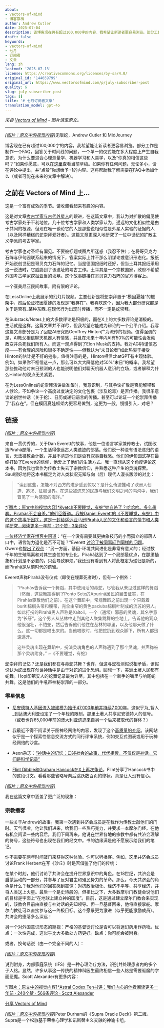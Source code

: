 ```yaml
---
about:
- vectors-of-mind
- 博客存档
author: Andrew Cutler
date: 2025-07-04
description: 该博客现在拥有超过100,000字的内容，我希望让新读者更容易浏览。部分工作是制作一个常见问题解答，回答关于时间线的问题，以及在多大程度上是一个单一的...
draft: false
keywords:
- vectors-of-mind
- 七月
- 订阅者
- 文章
lang: zh
lastmod: '2025-07-13'
license: https://creativecommons.org/licenses/by-sa/4.0/
original_id: '144659799'
original_url: https://www.vectorsofmind.com/p/july-subscriber-post
quality: 6
slug: july-subscriber-post
tags: []
title: '# 七月订阅者文章'
translation_model: gpt-4o
---
```


*来自 [Vectors of Mind](https://www.vectorsofmind.com/p/july-subscriber-post) - 图片请见原文。*

---

[*[图片：原文中的视觉内容]*](https://substackcdn.com/image/fetch/$s_!lgbV!,f_auto,q_auto:good,fl_progressive:steep/https%3A%2F%2Fsubstack-post-media.s3.amazonaws.com%2Fpublic%2Fimages%2Ffcca6584-c05c-4916-8c09-35240a753556_2912x1632.heic)无限蛇，Andrew Cutler 和 MidJourney

博客现在已有超过100,000字的内容，我希望能让新读者更容易浏览。部分工作是制作一个FAQ，回答关于时间线的问题，一个单一的仪式能在多大程度上产生自我意识，为什么要混合心理测量学、机器学习和人类学，以及“你真的相信这些吗？”如果你愿意，可以在[这里](https://www.vectorsofmind.com/p/faq)查看当前草稿。如果你有任何问题，无论多小，请在评论中提出，并“点赞”你想给予+1的内容。这将帮助我了解需要在FAQ中添加什么（或者可能在未来的文章中解决）。

## 之前在 Vectors of Mind 上…

这是一个富有成效的季节。请收藏看起来有趣的内容。

这是对文章[考古学家与古代外星人](https://www.vectorsofmind.com/p/archeologists-vs-ancient-aliens)的跟进，在这篇文章中，我认为对扩散的偏见使考古学家处于不利地位。几十位考古学家和人类学家认为，遥远的文化相似性是由于共同的根源，但现在唯一谈论它的人是那些说相似性是外星人实验的证据的人（以及同样糟糕的蛇崇拜爱好者）。这篇文章更深入地研究了一位中世纪的扩散主义学派的考古学家。

考古学家也对圣经有偏见。不要被标题或图片所迷惑（我忍不住）；在将哥贝克力石阵与伊甸园联系起来的情况下，答案实际上并不那么阴谋论或意识形态化。报纸开始说创世纪是哥贝克力石阵的记忆。当是德国报纸时还好，但当土耳其报纸采用这一说法时，它威胁到了该遗址的考古工作。土耳其是一个宗教国家，政府不希望外国考古学家挖掘亚当的坟墓。这个故事链接在哥贝克力石阵的官方博客上。

一个亚美尼亚民间故事，附有限的评论。

在LessOnline上我展示的幻灯片视频。主要创新是将蛇崇拜置于“模因夏娃”的框架中，然后论证模因夏娃的发现是“我存在”。我喜欢这个，因为我大部分研究都是关于是否有_某种东西_在现代行为出现时传播，而不一定是蛇崇拜。

在Substack/Notes上的大多数评论是积极的，而在X上的大多数评论是消极的。生活就是这样。这篇文章并不详尽，但我希望它能成为辩论的一个公平介绍。我写这篇文章部分是为了回应AI研究员Geoffrey Hinton广为流传的视频。值得强调的是，AI教父相信聊天机器人有情感，并且在未来十年内AI有50%的可能性会发动政变并杀死我们所有人。而这一观点得到了Elon Musk的支持。我对AGI持谨慎态度——有合理的风险和很多不确定性——但我认为“末日论者”如此热衷于接受Hinton的估计是不好的迹象。值得注意的是，Hinton相信chatGPT有主观体验。例如，如果你不相信这一点，那么可以大大降低他对50%“末日”的概率。我希望那些推动他对末日预测的人也能说明他们对聊天机器人意识的立场，或者解释为什么Hinton的观点无关紧要。

在为LessOnline的蛇崇拜演讲做准备时，我意识到，与其争论扩散是否能解释智人悖论，不如争论一个高度过度决定的文化包裹（涉及蛇毒）是否传播。我很乐意谈论创世神话（关于蛇）、日历或递归语言的传播。甚至可以论证一个蛇崇拜传播了“我存在”。但在模因夏娃框架内更容易做到，这更为一般。慢慢引入，对吧？

## 链接

[*[图片：原文中的视觉内容]*](https://substackcdn.com/image/fetch/$s_!95Qh!,f_auto,q_auto:good,fl_progressive:steep/https%3A%2F%2Fsubstack-post-media.s3.amazonaws.com%2Fpublic%2Fimages%2F95174c6a-d1fa-43d9-9f5d-dd0b08a38e1d_1344x896.png)

来自一贯优秀的，关于Dan Everett的故事，他是一位语言学家兼传教士，试图改造Pirahã部落，一个生活得像远古人类遗迹的部落。他们说一种没有语法递归的语言，无法被教会计数，并且不清楚他们是否有叙事自我感。他们的伊甸园式存在最终打破了Everett的信仰，他爱上了他们的生活方式。我一直想从这个角度评论这本书，因为我也曾作为传教士失去了宗教信仰，并熟悉这种产生的灵魂探索。Saul很好地将这本书框定为对人类状况无知与向（后）现代人漫长跋涉的对比：

> “读到这些，怎能不对西方的进步感到惊叹？是什么奇迹推动了欧洲人创造、追求、征服世界。在这些被遗忘的民族与我们文明之间的鸿沟中，我们瞥见了一片感恩的海洋。”

[*[图片：原文中的视觉内容]*Kvetch不要睡觉，有蛇“她自杀了？哈哈哈。多么愚蠢。Pirahãs不会自杀，”他们回答道。我被Daniel Everett的《不要睡觉，有蛇》中的这个故事所困扰，这是一封给遥远亚马逊Pirahã人民的文化和语言的情书和人类学研究…阅读更多一年前 · 21个赞 · 3条评论](https://www.kvetch.au/p/dont-sleep-there-are-snakes?utm_source=substack&utm_campaign=post_embed&utm_medium=web)

[一位经济学家在博客中问道](https://cameronharwick.com/writing/wittgenstein-needs-chomsky/)：“在一个没有需要其更抽象技巧的小而孤立的部落人口中，语言能力退化是否不可能？”Everett [讨论了被同事问到同样的问题](http://itre.cis.upenn.edu/~myl/languagelog/archives/001387.html)。Gwern也[提出了观点](https://gwern.net/review/book#dont-sleep-there-are-snakes-everett-2008)：“另一方面，基因-环境共同进化是非常有意义的；经过数千年的生殖隔离和对其生态位的专业化，Pirahã达到了一个局部最优点，在那里抽象和计划是不必要的，只会导致麻烦。”我还没有看到有人将此框定为递归是新的，而Pirahã是从前时代的遗留。

Everett声称Pirahã没有仪式（即使在埋葬死者时），但有一个例外：

> “Pirahãs告诉我一个舞蹈，其中使用活的毒蛇，尽管我从未见过这样的舞蹈（然而，这些舞蹈得到了Ponto Sete的Apurinã居民的目击证实，在Pirahãs驱散他们之前）。在这个舞蹈中，常规舞蹈之前出现一个只戴着buriti棕榈头带和腰带，完全由窄的黄色paxiuba棕榈叶制成的流苏的男人。如此打扮的Pirahã男人声称是Xaítoii，一个（通常）邪恶的灵魂，其名字意为“长牙”。这个男人从丛林中走到其他人聚集跳舞的空地上，告诉他的观众他很强壮，不怕蛇，然后告诉他们他住在丛林的哪里，以及他那天做了什么。这一切都是唱出来的。当他唱歌时，他把蛇扔到观众脚下，所有人都迅速逃开。
> 
> 这些灵魂出现在舞蹈中，扮演灵魂角色的人声称遇到了那个灵魂，并声称被那个灵魂附身。” ~《不要睡觉，有蛇》

蛇崇拜的记忆？还是我们都在与毒蛇共舞？也许，但这与蛇检测假说相矛盾，该假说认为蛇出现在创世神话中是由于对蛇的进化恐惧。回想一下，美洲土著人民都有蛇舞。Hopi印第安人的蛇舞记录最为详尽，其中包括在一个新手的嘴里与响尾蛇共舞。这是他们的牛吼声神秘崇拜的一部分。

### 零星信息

  * [尼安德特人基因流入被建模为始于47,000年前并持续7,000年](https://twitter.com/ChrisStringer65/status/1790442084647727427)。这似乎为_智人_到达澳大利亚设定了一个年轻的限制，那里土著人共享尼安德特人的信号。（或者也许65,000年前的澳大利亚遗迹来自另一个后来被取代的群体？）

  * 我最近不得不阅读关于图神经网络的内容，发现了这个[高质量的介绍](https://distill.pub/2021/gnn-intro/)。该网站似乎是一个探索性信息交流方式的同行评审系统，例如交互式图表或用于玩神经网络的沙盒。

  * Aeon杂志：[“神话中的记忆：口述社会的故事，代代相传，不仅仅是神话。它们是科学记录”](https://aeon.co/essays/the-stories-of-oral-societies-arent-myths-theyre-records)

  * [Flint Dibble和Graham Hancock在X上再次争论](https://twitter.com/FlintDibble/status/1803838516729708974)。Flint分享了Hancock书中的这段引文。看看那些省略号向后跳跃数百页的惨状。真是让人没有信心。

[*[图片：原文中的视觉内容]*](https://substackcdn.com/image/fetch/$s_!6W-y!,f_auto,q_auto:good,fl_progressive:steep/https%3A%2F%2Fsubstack-post-media.s3.amazonaws.com%2Fpublic%2Fimages%2F2e5a8415-b4f3-4a31-a2dd-dad1d71b0507_1173x640.png)

我在这篇文章中涵盖了更广泛的现象：

### 宗教播客

一些关于Andrew的故事。我第一次遇到共济会成员是在我作为传教士敲他们的门时。天气很冷，他让我们进来，给我们一些热巧克力，并要求一本摩尔门经。在他有机会阅读一些内容后，我们下周再来。他说在世界各地的宗教中都有共济会理解的符号，这些符号也出现在我们的经文中。书的边缘满是他不愿展示给我们的笔记。

你不需要花两年时间敲门来获得这种体验。你可以听播客。例如，这里共济会成员讨论Frank Herbert在写《沙丘》时是否借鉴了他们的传统：

在某个时刻，他们讨论了共济会在提升世界意识中的角色。在18世纪，共济会是启蒙运动的一部分，并参与了反对君主和殖民势力的革命。那么，今天共济会的角色是什么？我对他们的回答感到震惊：对抗政治极化、经济不平等、共享经济，并将人类送上火星。最后一个是史诗般的，但相比之下，大多数摩尔门教徒会说他们的目标是字面上“在地球上建立神的国度”。目前，这是通过建立摩尔门教会来实现的，该教会目前由直接与神对话的先知领导。但一旦基督回来，他将直接掌舵。摩尔门教徒可以直接参与这一终极目标。这个愿景更为激进（似乎更能激励成员）。共济会的堕落多么深远！

另一个对外国意识形态的窥视：严格的基督徒讨论是否可以将迷幻药用作药物。优点：一次性完成，这似乎比大多数处方药更好。缺点：你可能会被附身。

或者，换句话说（由一个完全不同的人）：

[*[图片：原文中的视觉内容]*](https://substackcdn.com/image/fetch/$s_!R_or!,f_auto,q_auto:good,fl_progressive:steep/https%3A%2F%2Fsubstack-post-media.s3.amazonaws.com%2Fpublic%2Fimages%2Fd8a85fdd-8ae4-4f92-8d99-7f69e17c2b1f_1170x1463.jpeg)

说到附身，内部家庭系统（IFS）是一种心理治疗方法，识别并处理患者内的多个子人格。显然，许多从事这一传统的精神科医生最终相信一些人格是需要驱魔的字面恶魔。Scott Alexander有更多内容：

[*[图片：原文中的视觉内容]*Astral Codex Ten书评：我们内心的他者阅读更多一年前 · 240个赞 · 566条评论 · Scott Alexander](https://www.astralcodexten.com/p/book-review-the-others-within-us?utm_source=substack&utm_campaign=post_embed&utm_medium=web)

[分享 Vectors of Mind](https://www.vectorsofmind.com/?utm_source=substack&utm_medium=email&utm_content=share&action=share)

[*[图片：原文中的视觉内容]*](https://substackcdn.com/image/fetch/$s_!x4er!,f_auto,q_auto:good,fl_progressive:steep/https%3A%2F%2Fsubstack-post-media.s3.amazonaws.com%2Fpublic%2Fimages%2F65e8b003-7f5c-4db2-aa8c-465d62ef9665_554x960.heic)Peter Durham的《Supra Oracle Deck》第二版。Supra是一个松散基于荣格心理学和诺斯替主义交融的神谕卡组。